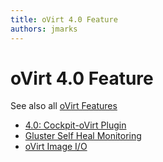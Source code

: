 ```yaml
---
title: oVirt 4.0 Feature
authors: jmarks
---
```


# oVirt 4.0 Feature

See also all [oVirt Features](/develop/release-management/features/)

* [4.0: Cockpit-oVirt Plugin](http://www.ovirt.org/develop/release-management/features/cockpit/)
* [Gluster Self Heal Monitoring](http://www.ovirt.org/develop/release-management/features/gluster-self-heal-monitoring/)
* [oVirt Image I/O](http://www.ovirt.org/develop/release-management/features/storage/image-upload/)
